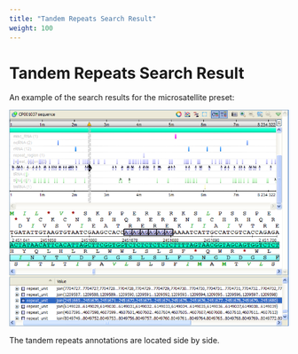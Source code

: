 ```yaml
---
title: "Tandem Repeats Search Result"
weight: 100
---
```



# Tandem Repeats Search Result

An example of the search results for the microsatellite preset:


![](/images/65930745/65930746.png)

The tandem repeats annotations are located side by side.